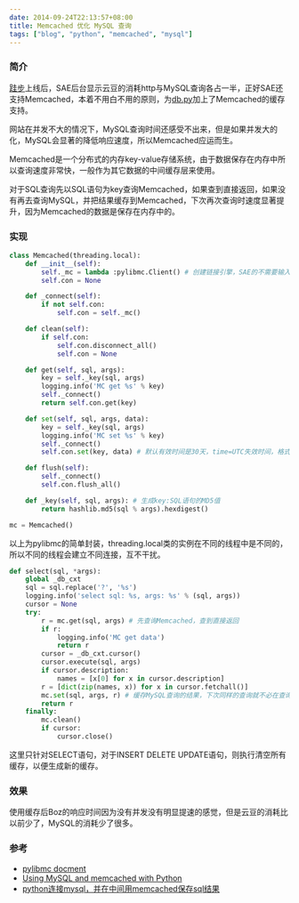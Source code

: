```yaml
---
date: 2014-09-24T22:13:57+08:00
title: Memcached 优化 MySQL 查询
tags: ["blog", "python", "memcached", "mysql"]
---
```


### 简介

[跬步](http://bozpy.sinaapp.com)上线后，SAE后台显示云豆的消耗http与MySQL查询各占一半，正好SAE还支持Memcached，本着不用白不用的原则，为[db.py](https://github.com/zhu327/blog/blob/memcached/www/transwarp/db.py)加上了Memcached的缓存支持。
 
网站在并发不大的情况下，MySQL查询时间还感受不出来，但是如果并发大的化，MySQL会显著的降低响应速度，所以Memcached应运而生。

Memcached是一个分布式的内存key-value存储系统，由于数据保存在内存中所以查询速度非常快，一般作为其它数据的中间缓存层来使用。

对于SQL查询先以SQL语句为key查询Memcached，如果查到直接返回，如果没有再去查询MySQL，并把结果缓存到Memcached，下次再次查询时速度显著提升，因为Memcached的数据是保存在内存中的。

### 实现

```python
class Memcached(threading.local):
    def __init__(self):
        self._mc = lambda :pylibmc.Client() # 创建链接引擎，SAE的不需要输入IP:port，一般的形式为Client(['IP1:port', 'IP2:port'])，输入为一个Memcached的连接池
        self.con = None

    def _connect(self):
        if not self.con:
            self.con = self._mc()

    def clean(self):
        if self.con:
            self.con.disconnect_all()
            self.con = None

    def get(self, sql, args):
        key = self._key(sql, args)
        logging.info('MC get %s' % key)
        self._connect()
        return self.con.get(key)

    def set(self, sql, args, data):
        key = self._key(sql, args)
        logging.info('MC set %s' % key)
        self._connect()
        self.con.set(key, data) # 默认有效时间是30天，time=UTC失效时间，格式为unix标准时间

    def flush(self):
        self._connect()
        self.con.flush_all()

    def _key(self, sql, args): # 生成key:SQL语句的MD5值
        return hashlib.md5(sql % args).hexdigest()

mc = Memcached()
```
以上为pylibmc的简单封装，threading.local类的实例在不同的线程中是不同的，所以不同的线程会建立不同连接，互不干扰。

```python
def select(sql, *args):
    global _db_cxt
    sql = sql.replace('?', '%s')
    logging.info('select sql: %s, args: %s' % (sql, args))
    cursor = None
    try:
        r = mc.get(sql, args) # 先查询Memcached，查到直接返回
        if r:
            logging.info('MC get data')
            return r
        cursor = _db_cxt.cursor()
        cursor.execute(sql, args)
        if cursor.description:
            names = [x[0] for x in cursor.description]
        r = [dict(zip(names, x)) for x in cursor.fetchall()]
        mc.set(sql, args, r) # 缓存MySQL查询的结果，下次同样的查询就不必在查询MySQL
        return r
    finally:
        mc.clean()
        if cursor:
            cursor.close()
```
这里只针对SELECT语句，对于INSERT DELETE UPDATE语句，则执行清空所有缓存，以便生成新的缓存。

### 效果

使用缓存后Boz的响应时间因为没有并发没有明显提速的感觉，但是云豆的消耗比以前少了，MySQL的消耗少了很多。

### 参考

* [pylibmc docment](http://sendapatch.se/projects/pylibmc/)
* [Using MySQL and memcached with Python](http://dev.mysql.com/doc/mysql-ha-scalability/en/ha-memcached-interfaces-python.html)
* [python连接mysql，并在中间用memcached保存sql结果](http://www.cnblogs.com/valleylord/p/3505917.html)
